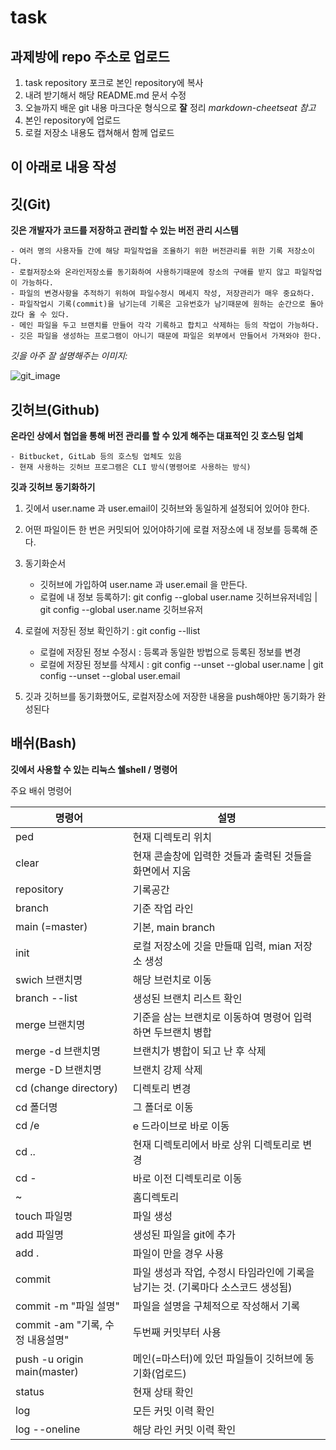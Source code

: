 # task

## 과제방에 repo 주소로 업로드

1. task repository 포크로 본인 repository에 복사
2. 내려 받기해서 해당 README.md 문서 수정
3. 오늘까지 배운 git 내용 마크다운 형식으로 __잘__ 정리
  _markdown-cheetseat 참고_
4. 본인 repository에 업로드
5. 로컬 저장소 내용도 캡쳐해서 함께 업로드

이 아래로 내용 작성
-

## 깃(Git)

__깃은 개발자가 코드를 저장하고 관리할 수 있는 버전 관리 시스템__

    - 여러 명의 사용자들 간에 해당 파일작업을 조율하기 위한 버전관리를 위한 기록 저장소이다.
    - 로컬저장소와 온라인저장소를 동기화하여 사용하기때문에 장소의 구애를 받지 않고 파일작업이 가능하다.
    - 파일의 변경사항을 추적하기 위하여 파일수정시 메세지 작성, 저장관리가 매우 중요하다.
    - 파일작업시 기록(commit)을 남기는데 기록은 고유번호가 남기때문에 원하는 순간으로 돌아갔다 올 수 있다.
    - 메인 파일을 두고 브랜치를 만들어 각각 기록하고 합치고 삭제하는 등의 작업이 가능하다.
    - 깃은 파일을 생성하는 프로그램이 아니기 때문에 파일은 외부에서 만들어서 가져와야 한다.




_깃을 아주 잘 설명해주는 이미지:_

![git_image](https://git-scm.com/images/branching-illustration@2x.png)


## 깃허브(Github)

__온라인 상에서 협업을 통해 버전 관리를 할 수 있게 해주는 대표적인 깃 호스팅 업체__

    - Bitbucket, GitLab 등의 호스팅 업체도 있음
    - 현재 사용하는 깃허브 프로그램은 CLI 방식(명령어로 사용하는 방식)

__깃과 깃허브 동기화하기__

1. 깃에서 user.name 과 user.email이 깃허브와 동일하게 설정되어 있어야 한다.
2. 어떤 파일이든 한 번은 커밋되어 있어야하기에 로컬 저장소에 내 정보를 등록해 준다.
3. 동기화순서

    - 깃허브에 가입하여 user.name 과 user.email 을 만든다.
    - 로컬에 내 정보 등록하기: git config --global user.name 깃허브유저네임 | git config --global user.name 깃허브유저

4. 로컬에 저장된 정보 확인하기 : git config --llist

    - 로컬에 저장된 정보 수정시 : 등록과 동일한 방법으로 등록된 정보를 변경
    - 로컬에 저장된 정보를 삭제시 : git config --unset --global user.name | git config --unset --global user.email
    
5. 깃과 깃허브를 동기화했어도, 로컬저장소에 저장한 내용을 push해야만 동기화가 완성된다



## 배쉬(Bash)

__깃에서 사용할 수 있는 리눅스 쉘shell / 명령어__

주요 배쉬 명령어

| 명령어 | 설명 |
| --- | --- |
| ped | 현재 디렉토리 위치 |
| clear | 현재 콘솔창에 입력한 것들과 출력된 것들을 화면에서 지움 |
| repository | 기록공간 |
| branch | 기준 작업 라인 |
| main (=master) | 기본, main branch |
| init | 로컬 저장소에 깃을 만들때 입력, mian 저장소 생성 |
| swich 브랜치명 | 해당 브런치로 이동 |
| branch --list | 생성된 브랜치 리스트 확인 |
| merge 브랜치명 | 기준을 삼는 브랜치로 이동하여 명령어 입력하면  두브랜치 병합 |
| merge -d 브랜치명 | 브랜치가 병합이 되고 난 후 삭제 |
| merge -D 브랜치명 | 브랜치 강제 삭제 |
| cd (change directory) | 디렉토리 변경 |
| cd 폴더명 | 그 폴더로 이동 |
| cd /e | e 드라이브로 바로 이동 |
| cd .. | 현재 디렉토리에서 바로 상위 디렉토리로 변경 |
| cd - | 바로 이전 디렉토리로 이동 |
| ~ | 홈디렉토리 |
| touch 파일명 | 파일 생성 |
| add 파일명 | 생성된 파일을 git에 추가 |
| add . | 파일이 만을 경우 사용 |
| commit | 파일 생성과 작업, 수정시 타임라인에 기록을 남기는 것. (기록마다 소스코드 생성됨) |
| commit -m "파일 설명" | 파일을 설명을 구체적으로 작성해서 기록 |
| commit -am "기록, 수정 내용설명" | 두번째 커밋부터 사용 |
| push -u origin main(master) | 메인(=마스터)에 있던 파일들이 깃허브에 동기화(업로드) |
| status | 현재 상태 확인 |
| log | 모든 커밋 이력 확인 |
| log --oneline | 해당 라인 커밋 이력 확인 |